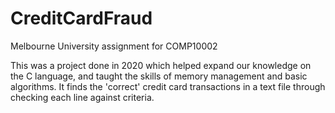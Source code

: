 # CreditCardFraud
Melbourne University assignment for COMP10002

This was a project done in 2020 which helped expand our knowledge on the C language, and taught the skills of memory management and 
basic algorithms. It finds the 'correct' credit card transactions in a text file through checking each line against criteria. 
